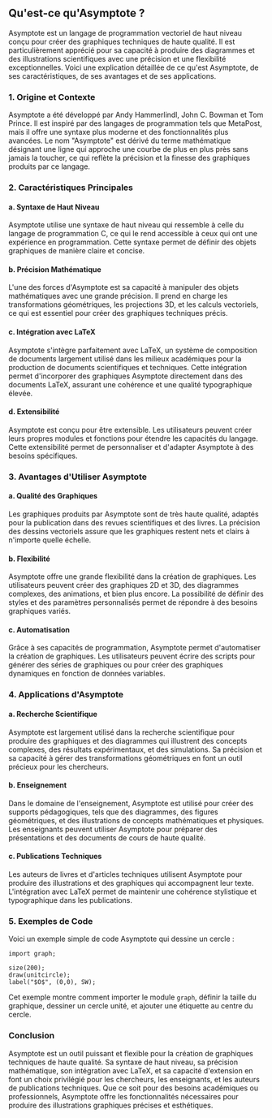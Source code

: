 ## Qu'est-ce qu'Asymptote ?

Asymptote est un langage de programmation vectoriel de haut niveau conçu pour créer des graphiques techniques de haute qualité. Il est particulièrement apprécié pour sa capacité à produire des diagrammes et des illustrations scientifiques avec une précision et une flexibilité exceptionnelles. Voici une explication détaillée de ce qu'est Asymptote, de ses caractéristiques, de ses avantages et de ses applications.

### 1. Origine et Contexte

Asymptote a été développé par Andy Hammerlindl, John C. Bowman et Tom Prince. Il est inspiré par des langages de programmation tels que MetaPost, mais il offre une syntaxe plus moderne et des fonctionnalités plus avancées. Le nom "Asymptote" est dérivé du terme mathématique désignant une ligne qui approche une courbe de plus en plus près sans jamais la toucher, ce qui reflète la précision et la finesse des graphiques produits par ce langage.

### 2. Caractéristiques Principales

#### a. Syntaxe de Haut Niveau

Asymptote utilise une syntaxe de haut niveau qui ressemble à celle du langage de programmation C, ce qui le rend accessible à ceux qui ont une expérience en programmation. Cette syntaxe permet de définir des objets graphiques de manière claire et concise.

#### b. Précision Mathématique

L'une des forces d'Asymptote est sa capacité à manipuler des objets mathématiques avec une grande précision. Il prend en charge les transformations géométriques, les projections 3D, et les calculs vectoriels, ce qui est essentiel pour créer des graphiques techniques précis.

#### c. Intégration avec LaTeX

Asymptote s'intègre parfaitement avec LaTeX, un système de composition de documents largement utilisé dans les milieux académiques pour la production de documents scientifiques et techniques. Cette intégration permet d'incorporer des graphiques Asymptote directement dans des documents LaTeX, assurant une cohérence et une qualité typographique élevée.

#### d. Extensibilité

Asymptote est conçu pour être extensible. Les utilisateurs peuvent créer leurs propres modules et fonctions pour étendre les capacités du langage. Cette extensibilité permet de personnaliser et d'adapter Asymptote à des besoins spécifiques.

### 3. Avantages d'Utiliser Asymptote

#### a. Qualité des Graphiques

Les graphiques produits par Asymptote sont de très haute qualité, adaptés pour la publication dans des revues scientifiques et des livres. La précision des dessins vectoriels assure que les graphiques restent nets et clairs à n'importe quelle échelle.

#### b. Flexibilité

Asymptote offre une grande flexibilité dans la création de graphiques. Les utilisateurs peuvent créer des graphiques 2D et 3D, des diagrammes complexes, des animations, et bien plus encore. La possibilité de définir des styles et des paramètres personnalisés permet de répondre à des besoins graphiques variés.

#### c. Automatisation

Grâce à ses capacités de programmation, Asymptote permet d'automatiser la création de graphiques. Les utilisateurs peuvent écrire des scripts pour générer des séries de graphiques ou pour créer des graphiques dynamiques en fonction de données variables.

### 4. Applications d'Asymptote

#### a. Recherche Scientifique

Asymptote est largement utilisé dans la recherche scientifique pour produire des graphiques et des diagrammes qui illustrent des concepts complexes, des résultats expérimentaux, et des simulations. Sa précision et sa capacité à gérer des transformations géométriques en font un outil précieux pour les chercheurs.

#### b. Enseignement

Dans le domaine de l'enseignement, Asymptote est utilisé pour créer des supports pédagogiques, tels que des diagrammes, des figures géométriques, et des illustrations de concepts mathématiques et physiques. Les enseignants peuvent utiliser Asymptote pour préparer des présentations et des documents de cours de haute qualité.

#### c. Publications Techniques

Les auteurs de livres et d'articles techniques utilisent Asymptote pour produire des illustrations et des graphiques qui accompagnent leur texte. L'intégration avec LaTeX permet de maintenir une cohérence stylistique et typographique dans les publications.

### 5. Exemples de Code

Voici un exemple simple de code Asymptote qui dessine un cercle :

```asymptote
import graph;

size(200);
draw(unitcircle);
label("$O$", (0,0), SW);
```

Cet exemple montre comment importer le module `graph`, définir la taille du graphique, dessiner un cercle unité, et ajouter une étiquette au centre du cercle.

### Conclusion

Asymptote est un outil puissant et flexible pour la création de graphiques techniques de haute qualité. Sa syntaxe de haut niveau, sa précision mathématique, son intégration avec LaTeX, et sa capacité d'extension en font un choix privilégié pour les chercheurs, les enseignants, et les auteurs de publications techniques. Que ce soit pour des besoins académiques ou professionnels, Asymptote offre les fonctionnalités nécessaires pour produire des illustrations graphiques précises et esthétiques.